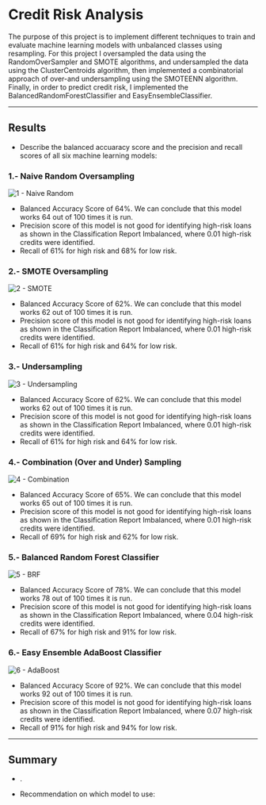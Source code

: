 # Credit Risk Analysis

The purpose of this project is to implement different techniques to train and evaluate machine learning models with unbalanced classes using resampling. For this project I oversampled the data using the RandomOverSampler and SMOTE algorithms, and undersampled the data using the ClusterCentroids algorithm, then implemented a combinatorial approach of over-and undersampling using the SMOTEENN algorithm. Finally, in order to predict credit risk, I implemented the BalancedRandomForestClassifier and EasyEnsembleClassifier.


---


## Results


* Describe the balanced accuaracy score and the precision and recall scores of all six machine learning models:

### 1.- Naive Random Oversampling

![1 - Naive Random](https://user-images.githubusercontent.com/113866707/217706569-425c475c-47a7-458b-abf9-5c8c68defa36.png)

* Balanced Accuracy Score of 64%. We can conclude that this model works 64 out of 100 times it is run.
* Precision score of this model is not good for identifying high-risk loans as shown in the Classification Report Imbalanced, where 0.01 high-risk credits were identified.
* Recall of 61% for high risk and 68% for low risk.

### 2.- SMOTE Oversampling

![2 - SMOTE](https://user-images.githubusercontent.com/113866707/217706589-9230fc07-ea71-4c74-aa09-4bd76e5a337e.png)

* Balanced Accuracy Score of 62%. We can conclude that this model works 62 out of 100 times it is run.
* Precision score of this model is not good for identifying high-risk loans as shown in the Classification Report Imbalanced, where 0.01 high-risk credits were identified.
* Recall of 61% for high risk and 64% for low risk.

### 3.- Undersampling

![3 - Undersampling](https://user-images.githubusercontent.com/113866707/217706605-8b347022-36ab-46f4-8fc9-ece8676f55ec.png)

* Balanced Accuracy Score of 62%. We can conclude that this model works 62 out of 100 times it is run.
* Precision score of this model is not good for identifying high-risk loans as shown in the Classification Report Imbalanced, where 0.01 high-risk credits were identified.
* Recall of 61% for high risk and 64% for low risk.

### 4.- Combination (Over and Under) Sampling

![4 - Combination](https://user-images.githubusercontent.com/113866707/217706625-4c011df6-5e01-4d50-8f86-e3c8d0b4e754.png)

* Balanced Accuracy Score of 65%. We can conclude that this model works 65 out of 100 times it is run.
* Precision score of this model is not good for identifying high-risk loans as shown in the Classification Report Imbalanced, where 0.01 high-risk credits were identified.
* Recall of 69% for high risk and 62% for low risk.

### 5.- Balanced Random Forest Classifier

![5 - BRF](https://user-images.githubusercontent.com/113866707/217706641-9ce2f679-eda8-40b4-9509-ff3ec4e98429.png)

* Balanced Accuracy Score of 78%. We can conclude that this model works 78 out of 100 times it is run.
* Precision score of this model is not good for identifying high-risk loans as shown in the Classification Report Imbalanced, where 0.04 high-risk credits were identified.
* Recall of 67% for high risk and 91% for low risk.

### 6.- Easy Ensemble AdaBoost Classifier

![6 - AdaBoost](https://user-images.githubusercontent.com/113866707/217706656-99cd0858-75f5-4c00-a345-ae46ab1ff102.png)

* Balanced Accuracy Score of 92%. We can conclude that this model works 92 out of 100 times it is run.
* Precision score of this model is not good for identifying high-risk loans as shown in the Classification Report Imbalanced, where 0.07 high-risk credits were identified.
* Recall of 91% for high risk and 94% for low risk.


---

## Summary

* .


* Recommendation on which model to use:


